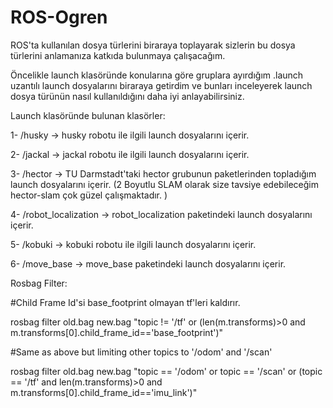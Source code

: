 # ROS-Ogren
ROS'ta kullanılan dosya türlerini biraraya toplayarak sizlerin bu dosya türlerini anlamanıza katkıda bulunmaya çalışacağım.

Öncelikle launch klasöründe konularına göre gruplara ayırdığım .launch uzantılı launch dosyalarını biraraya getirdim ve bunları inceleyerek launch dosya türünün nasıl kullanıldığını daha iyi anlayabilirsiniz.

Launch klasöründe bulunan klasörler:

1- /husky -> husky robotu ile ilgili launch dosyalarını içerir.

2- /jackal -> jackal robotu ile ilgili launch dosyalarını içerir.

3- /hector -> TU Darmstadt'taki hector grubunun paketlerinden topladığım launch dosyalarını içerir. (2 Boyutlu SLAM olarak size tavsiye edebileceğim hector-slam çok güzel çalışmaktadır. )

4- /robot_localization -> robot_localization paketindeki launch dosyalarını içerir.

5- /kobuki -> kobuki robotu ile ilgili launch dosyalarını içerir.

6- /move_base -> move_base paketindeki launch dosyalarını içerir.

Rosbag Filter:

#Child Frame Id'si base_footprint olmayan tf'leri kaldırır.

rosbag filter old.bag new.bag "topic != '/tf' or (len(m.transforms)>0 and m.transforms[0].child_frame_id=='base_footprint')"

#Same as above but limiting other topics to '/odom' and '/scan'

rosbag filter old.bag new.bag "topic == '/odom' or topic == '/scan' or (topic == '/tf' and len(m.transforms)>0 and m.transforms[0].child_frame_id=='imu_link')"

